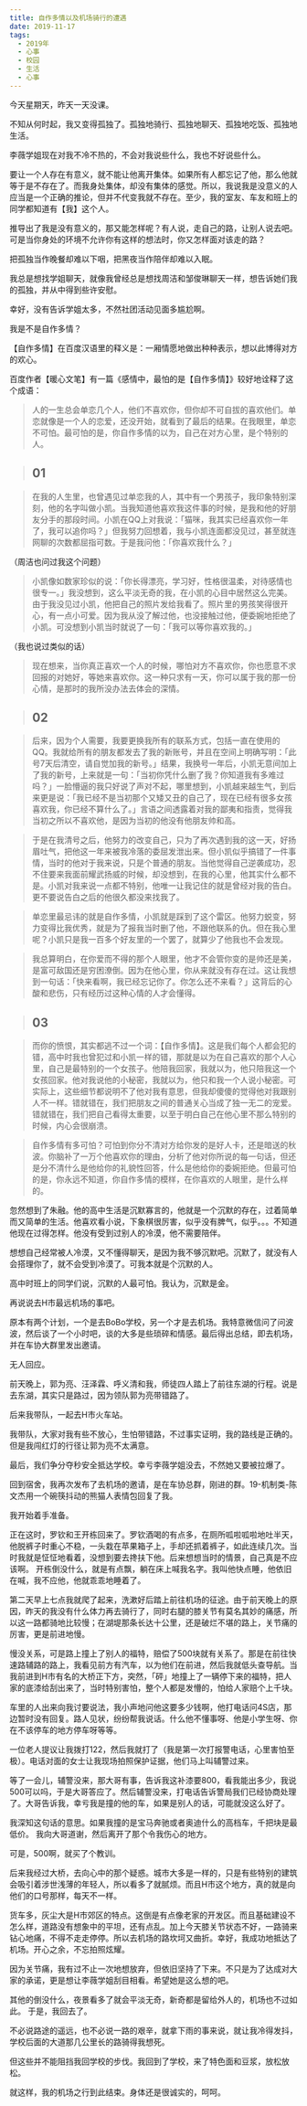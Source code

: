 ```yaml
---
title: 自作多情以及机场骑行的遭遇
date: 2019-11-17
tags:
  - 2019年
  - 心事
  - 校园
  - 生活
  - 心事
---
```


今天星期天，昨天一天没课。

不知从何时起，我又变得孤独了。孤独地骑行、孤独地聊天、孤独地吃饭、孤独地生活。

李薇学姐现在对我不冷不热的，不会对我说些什么，我也不好说些什么。

要让一个人存在有意义，就不能让他离开集体。如果所有人都忘记了他，那么他就等于是不存在了。而我身处集体，却没有集体的感觉。所以，我说我是没意义的人应当是一个正确的推论，但并不代变我就不存在。至少，我的室友、车友和班上的同学都知道有【我】这个人。

推导出了我是没有意义的，那又能怎样呢？有人说，走自己的路，让别人说去吧。可是当你身处的环境不允许你有这样的想法时，你又怎样面对该走的路？

把孤独当作晚餐却难以下咽，把黑夜当作陪伴却难以入眠。

我总是想找学姐聊天，就像我曾经总是想找周洁和邹俊琳聊天一样，想告诉她们我的孤独，并从中得到些许安慰。

幸好，没有告诉学姐太多，不然社团活动见面多尴尬啊。

我是不是自作多情？

【自作多情】在百度汉语里的释义是：一厢情愿地做出种种表示，想以此博得对方的欢心。

百度作者【暖心文笔】有一篇《感情中，最怕的是【自作多情】》较好地诠释了这个成语：

> 人的一生总会单恋几个人，他们不喜欢你，但你却不可自拔的喜欢他们。单恋就像是一个人的恋爱，还没开始，就看到了最后的结果。在我眼里，单恋不可怕。最可怕的是，你自作多情的以为，自己在对方心里，是个特别的人。

> ## 01

> 在我的人生里，也曾遇见过单恋我的人，其中有一个男孩子，我印象特别深刻，他的名字叫做小凯。当我知道他喜欢我这件事的时候，是我和他的好朋友分手的那段时间。小凯在QQ上对我说：「猫咪，我其实已经喜欢你一年了，我可以追你吗？」但我努力回想着，我与小凯连面都没见过，甚至就连网聊的次数都屈指可数。于是我问他：「你喜欢我什么？」

（周洁也问过我这个问题）

> 小凯像如数家珍似的说：「你长得漂亮，学习好，性格很温柔，对待感情也很专一。」我没想到，这么平淡无奇的我，在小凯的心目中居然这么完美。由于我没见过小凯，他把自己的照片发给我看了。照片里的男孩笑得很开心，有一点小可爱。因为我从没了解过他，也没接触过他，便委婉地拒绝了小凯。可没想到小凯当时就说了一句：「我可以等你喜欢我的。」

（我也说过类似的话）

> 现在想来，当你真正喜欢一个人的时候，哪怕对方不喜欢你，你也愿意不求回报的对她好，等她来喜欢你。这一种只求有一天，你可以属于我的那一份心情，是那时的我所没办法去体会的深情。

> ## 02

> 后来，因为个人需要，我要更换我所有的联系方式，包括一直在使用的QQ。我就给所有的朋友都发去了我的新账号，并且在空间上明确写明：「此号7天后清空，请自觉加我的新号。」结果，我换号一年后，小凯无意间加上了我的新号，上来就是一句：「当初你凭什么删了我？你知道我有多难过吗？」一脸懵逼的我只好说了声对不起，哪里想到，小凯越来越生气，到后来更是说：「我已经不是当初那个又矮又丑的自己了，现在已经有很多女孩喜欢我，你已经不算什么了。」言语之间透露着对我的鄙夷和指责，觉得我当初之所以不喜欢他，是因为当初的他没有他朋友帅和高。

> 于是在我清号之后，他努力的改变自己，只为了再次遇到我的这一天，好扬眉吐气，把他这一年来被我冷落的委屈发泄出来。但小凯似乎搞错了一件事情，当时的他对于我来说，只是个普通的朋友。当他觉得自己逆袭成功，忍不住要来我面前耀武扬威的时候，却没想到，在我的心里，他其实什么都不是。小凯对我来说一点都不特别，他唯一让我记住的就是曾经对我的告白。更不要说告白之后的他很久都没来找我了。

> 单恋里最忌讳的就是自作多情，小凯就是踩到了这个雷区。他努力蜕变，努力变得比我优秀，就是为了报我当时删了他，不跟他联系的仇。但在我心里呢？小凯只是我一百多个好友里的一个罢了，就算少了他我也不会发现。

> 我总算明白，在你爱而不得的那个人眼里，他才不会管你变的是帅还是美，是富可敌国还是穷困潦倒。因为在他心里，你从来就没有存在过。这让我想到一句话：「快来看啊，我已经忘记你了。你怎么还不来看？」这背后的心酸和悲伤，只有经历过这种心情的人才会懂得。

> ## 03

> 而你的愤恨，其实都逃不过一个词：【自作多情】。这是我们每个人都会犯的错，高中时我也曾犯过和小凯一样的错，那就是以为在自己喜欢的那个人心里，自己是最特别的一个女孩子。他陪我回家，我就以为，他只陪我这一个女孩回家。他对我说他的小秘密，我就以为，他只和我一个人说小秘密。可实际上，这些细节都说明不了他对我有意思，但我却傻傻的觉得他对我跟别人不一样。错就错在，我们把朋友之间的普通关心当成了独一无二的宠爱。错就错在，我们把自己看得太重要，以至于明白自己在他心里不那么特别的时候，内心会很崩溃。

> 自作多情有多可怕？可怕到你分不清对方给你发的是好人卡，还是暗送的秋波。你脑补了一万个他喜欢你的理由，分析了他对你所说的每一句话，但还是分不清什么是他给你的礼貌性回答，什么是他给你的委婉拒绝。但最可怕的是，你永远不知道，你自作多情的模样，在你喜欢的人眼里，是什么样的。

忽然想到了朱融。他的高中生活是沉默寡言的，他就是一个沉默的存在，过着简单而又简单的生活。他喜欢看小说，下象棋很厉害，似乎没有脾气，似乎。。。不知道他现在过得怎样。他没有受到过别人的冷漠，他不需要陪伴。

想想自己经常被人冷漠，又不懂得聊天，是因为我不够沉默吧。沉默了，就没有人会搭理你了，就不会受到冷漠了。可我本就是个沉默的人。

高中时班上的同学们说，沉默的人最可怕。我认为，沉默是金。

再说说去H市最远机场的事吧。

原本有两个计划，一个是去BoBo学校，另一个才是去机场。我特意微信问了问波波，然后谈了一个小时吧，谈的大多是些琐碎和情感。最后得出总结，即去机场，并在车协大群里发出邀请。

无人回应。

前天晚上，郭为亮、汪泽霖、呼义清和我，师徒四人踏上了前往东湖的行程。说是去东湖，其实只是路过，因为领队郭为亮带错路了。

后来我带队，一起去H市火车站。

我带队，大家对我有些不放心，生怕带错路，不过事实证明，我的路线是正确的。但是我闯红灯的行径让郭为亮不太满意。

最后，我们争分夺秒安全抵达学校。幸亏李薇学姐没去，不然她又要被拉爆了。

回到宿舍，我再次发布了去机场的邀请，是在车协总群，刚进的群。19-机制类-陈文杰用一个碗筷抖动的熊猫人表情包回复了我。

我开始着手准备。

正在这时，罗钦和王开栋回来了。罗钦酒喝的有点多，在厕所呱啦呱啦地吐半天，他脱裤子时重心不稳，一头栽在苹果箱子上，手却还抓着裤子，如此连续几次。当时我就是怔怔地看着，没想到要去搀扶下他。后来想想当时的情景，自己真是不应该啊。
开栋倒没什么，就是有点飘，躺在床上喊我名字。我叫他快点睡，他依旧在喊，我不应他，他就乖乖地睡着了。

第二天早上七点我就爬了起来，洗漱好后踏上前往机场的征途。由于前天晚上的原因，昨天的我没有什么体力再去骑行了，同时右腿的膝关节有莫名其妙的痛感，所以这一路都骑地比较慢；在湖堤那条长达十公里，还是破烂不堪的路上，关节痛的厉害，更是前进地慢。

慢没关系，可是路上撞上了别人的福特，赔偿了500块就有关系了。那是在前往快速路辅路的路上，我看见前方有汽车，以为他们在前进，然后我就低头查导航。当我前进到H市有名的大桥正下方，突然，「砰」地撞上了一辆停下来的福特，把人家的底漆给刮出来了，当时特别害怕，整个人都是发懵的，怕给人家赔个上千块。

车里的人出来向我讨要说法，我小声地问他这要多少钱啊，他打电话问4S店，那边暂时没有回复。路人见状，纷纷帮我说话。什么他不懂事呀、他是小学生呀、你在不该停车的地方停车呀等等。

一位老人提议让我拨打122，然后我就打了（我是第一次打报警电话，心里害怕至极）。电话对面的女士让我现场拍照保护证据，他们马上叫辅警过来。

等了一会儿，辅警没来，那大哥有事，告诉我这补漆要800，看我能出多少，我说500可以吗，于是大哥答应了。然后辅警没来，打电话告诉警局我们已经协商处理了。大哥告诉我，幸亏我是撞的他的车，如果是别人的话，可能就没这么好了。

我深知这句话的意思。如果我撞的是宝马奔驰或者奥迪什么的高档车，千把块是最低价。
我向大哥道谢，然后离开了那个令我伤心的地方。

可是，500啊，就买了个教训。

后来我经过大桥，去向心中的那个疑惑。城市大多是一样的，只是有些特别的建筑会吸引着涉世浅薄的年轻人，所以看多了就腻烦。而且H市这个地方，真的就是向他们的口号那样，每天不一样。

货车多，灰尘大是H市郊区的特点。这倒是有点像老家的开发区。而且基础建设不怎么样，道路没有想象中的平坦，还有点乱。加上今天膝关节状态不好，一路骑来钻心地痛，不得不走走停停。所以去机场的路坎坷又曲折。幸好，我成功地抵达了机场。开心之余，不忘拍照炫耀。

因为关节痛，我有过不止一次地想放弃，但依旧坚持了下来。不只是为了达成对大家的承诺，更是想让李薇学姐刮目相看。希望她是这么想的吧。

其他的倒没什么，夜景看多了就会平淡无奇，新奇都是留给外人的，机场也不过如此。
于是，我回去了。

不必说路途的遥远，也不必说一路的艰辛，就拿下雨的事来说，就让我冷得发抖，学校后面的大道那几公里长的路骑得我想死。

但这些并不能阻挡我回学校的步伐。我回到了学校，来了特色面和豆浆，放松放松。

就这样，我的机场之行到此结束。身体还是很诚实的，呵呵。
